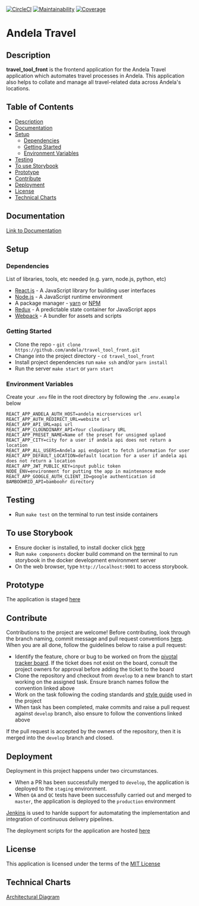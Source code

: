 [![CircleCI](https://circleci.com/gh/andela/travel_tool_front.svg?style=svg&circle-token=3ce13da82e06d3d2dcefa5b59608d1f1787a8419)](https://circleci.com/gh/andela/travel_tool_front)
[![Maintainability](https://api.codeclimate.com/v1/badges/e827017c4dbdedc8e944/maintainability)](https://codeclimate.com/repos/5c35c067613b2b0286009fd2/maintainability)
[![Coverage](https://api.codeclimate.com/v1/badges/e827017c4dbdedc8e944/test_coverage)](https://codeclimate.com/repos/5c35c067613b2b0286009fd2/test_coveragey)
# Andela Travel

## Description

**travel_tool_front** is the frontend application for the Andela Travel application which automates travel processes in Andela. This application also helps to collate and manage all travel-related data across Andela's locations.

## Table of Contents

- [Description](#description)
- [Documentation](#documentation)
- [Setup](#setup)
  - [Dependencies](#dependencies)
  - [Getting Started](#getting-started)
  - [Environment Variables](#environment-variables)
- [Testing](#testing)
- [To use Storybook](#to-use-storybook)
- [Prototype](#prototype)
- [Contribute](#contribute)
- [Deployment](#deployment)
- [License](#license)
- [Technical Charts](#technical-charts)

## Documentation

[Link to Documentation](https://documenter.getpostman.com/view/5772810/S1ZxbV12)

## Setup

### Dependencies

List of libraries, tools, etc needed (e.g. yarn, node.js, python, etc)

- [React.js](https://reactjs.org/) - A JavaScript library for building user interfaces
- [Node.js](https://nodejs.org/en/) - A JavaScript runtime environment
- A package manager - [yarn](https://yarnpkg.com/lang/en/) or [NPM](https://www.npmjs.com/)
- [Redux](https://redux.js.org/) - A predictable state container for JavaScript apps
- [Webpack](https://webpack.js.org/) - A bundler for assets and scripts

### Getting Started

- Clone the repo - `git clone https://github.com/andela/travel_tool_front.git`
- Change into the project directory - `cd travel_tool_front`
- Install project dependencies run `make ssh` and/or `yarn install`
- Run the server `make start` or `yarn start`

### Environment Variables

 Create your `.env` file in the root directory by following the `.env.example` below
  ```
  REACT_APP_ANDELA_AUTH_HOST=andela microservices url
  REACT_APP_AUTH_REDIRECT_URL=website url
  REACT_APP_API_URL=api url
  REACT_APP_CLOUNDINARY_API=Your cloudinary URL
  REACT_APP_PRESET_NAME=Name of the preset for unsigned uplaod
  REACT_APP_CITY=city for a user if andela api does not return a location
  REACT_APP_ALL_USERS=Andela api endpoint to fetch information for user
  REACT_APP_DEFAULT_LOCATION=default location for a user if andela api does not return a location
  REACT_APP_JWT_PUBLIC_KEY=input public token
  NODE_ENV=environment for putting the app in maintenance mode
  REACT_APP_GOOGLE_AUTH_CLIENT_ID=google authentication id
  BAMBOOHRID_API=bamboohr directory
  ```

## Testing

- Run `make test` on the terminal to run test inside containers

## To use Storybook

- Ensure docker is installed, to install docker click [here](https://www.docker.com/products/docker-desktop)
- Run `make components` docker build command on the terminal to run storybook in the docker development environment server
- On the web browser, type `http://localhost:9001` to access storybook.

## Prototype

The application is staged [here](https://travela-staging.andela.com/)

## Contribute

Contributions to the project are welcome! Before contributing, look through the branch naming, commit message and pull request conventions [here](https://github.com/andela/engineering-playbook/tree/master/5.%20Developing/Conventions). When you are all done, follow the guidelines below to raise a pull request:

- Identify the feature, chore or bug to be worked on from the [pivotal tracker board](https://www.pivotaltracker.com/n/projects/2184887). If the ticket does not exist on the board, consult the project owners for approval before adding the ticket to the board
- Clone the repository and checkout from `develop` to a new branch to start working on the assigned task. Ensure branch names follow the convention linked above
- Work on the task following the coding standards and [style guide](https://github.com/airbnb/javascript) used in the project
- When task has been completed, make commits and raise a pull request against `develop` branch, also ensure to follow the conventions linked above

If the pull request is accepted by the owners of the repository, then it is merged into the `develop` branch and closed.

## Deployment

Deployment in this project happens under two circumstances.
- When a PR has been successfully merged to `develop`, the application is deployed to the `staging` environment.
- When `QA` and `QC` tests have been successfully carried out and merged to `master`, the application is deployed to the `production` environment

[Jenkins](https://jenkins.io/doc/) is used to hanlde support for automatating the implementation and integration of continuous delivery pipelines.

The deployment scripts for the application are hosted [here](https://github.com/andela/travel_tool_deployment_scripts)

## License

This application is licensed under the terms of the [MIT License](https://github.com/andela/travel_tool_back/blob/develop/LICENSE)

## Technical Charts

[Architectural Diagram](https://www.lucidchart.com/invitations/accept/777cc1cd-1e62-4ccc-867c-2d0c6f9e85ec)

